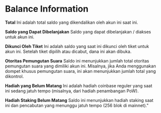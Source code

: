 # Balance Information

**Total** Ini adalah total saldo yang dikendalikan oleh akun ini saat ini.

**Saldo yang Dapat Dibelanjakan** Saldo yang dapat dibelanjakan / diakses untuk akun ini.

**Dikunci Oleh Tiket** Ini adalah saldo yang saat ini dikunci oleh tiket untuk akun ini. Setelah tiket dipilih atau dicabut, dana ini akan dibuka.

**Otoritas Pemungutan Suara** Saldo ini menunjukkan jumlah total otoritas pemungutan suara yang dimiliki akun ini. Misalnya, jika Anda menggunakan dompet khusus pemungutan suara, ini akan menunjukkan jumlah total yang dikontrol.

**Hadiah yang Belum Matang** Ini adalah hadiah coinbase reguler yang saat ini sedang jatuh tempo (misalnya, dari hadiah penambangan PoW).

**Hadiah Staking Belum Matang** Saldo ini menunjukkan hadiah staking saat ini dan pencabutan yang menunggu jatuh tempo (256 blok di mainnet)."

